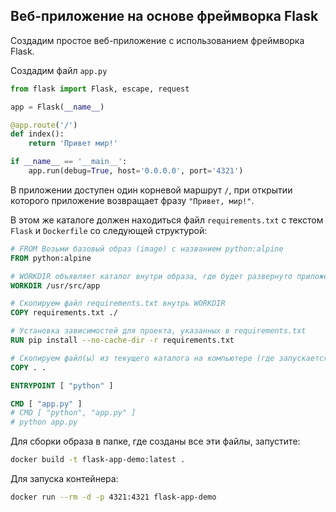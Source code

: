 ## Веб-приложение на основе фреймворка Flask

Создадим простое веб-приложение с использованием фреймворка Flask.

Создадим файл ```app.py```

```python
from flask import Flask, escape, request

app = Flask(__name__)

@app.route('/')
def index():
	return 'Привет мир!'

if __name__ == '__main__':
	app.run(debug=True, host='0.0.0.0', port='4321')
```

В приложении доступен один корневой маршрут ```/```, при открытии которого приложение возвращает фразу ```"Привет, мир!"```.

В этом же каталоге должен находиться файл ```requirements.txt```
с текстом ```Flask``` и ```Dockerfile``` со следующей структурой:

```dockerfile
# FROM Возьми базовый образ (image) с названием python:alpine
FROM python:alpine

# WORKDIR объявляет каталог внутри образа, где будет развернуто приложение 
WORKDIR /usr/src/app

# Скопируем файл requirements.txt внутрь WORKDIR
COPY requirements.txt ./

# Установка зависимостей для проекта, указанных в requirements.txt
RUN pip install --no-cache-dir -r requirements.txt

# Скопируем файл(ы) из текущего каталога на компьютере (где запускается этот Dockerfile) в каталог внутри образа, который мы установили как текущий WORKDIR
COPY . .

ENTRYPOINT [ "python" ]

CMD [ "app.py" ]
# CMD [ "python", "app.py" ]
# python app.py
```

Для сборки образа в папке, где созданы все эти файлы, запустите: 

```sh
docker build -t flask-app-demo:latest .
```
Для запуска контейнера: 

```sh
docker run --rm -d -p 4321:4321 flask-app-demo
```